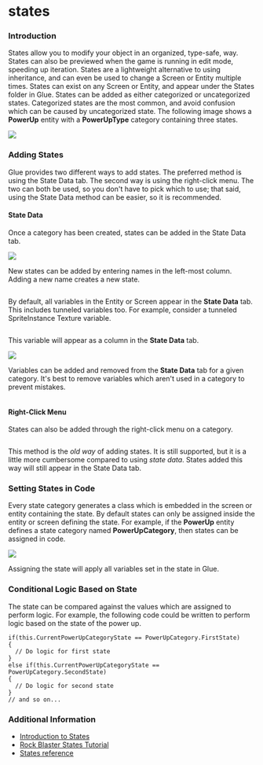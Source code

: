 # states

### Introduction

States allow you to modify your object in an organized, type-safe, way. States can also be previewed when the game is running in edit mode, speeding up iteration. States are a lightweight alternative to using inheritance, and can even be used to change a Screen or Entity multiple times. States can exist on any Screen or Entity, and appear under the States folder in Glue. States can be added as either categorized or uncategorized states. Categorized states are the most common, and avoid confusion which can be caused by uncategorized state. The following image shows a **PowerUp** entity with a **PowerUpType** category containing three states.

![](../../../../media/2021-03-img_605613d04048a.png)

###

### Adding States

Glue provides two different ways to add states. The preferred method is using the State Data tab. The second way is using the right-click menu. The two can both be used, so you don't have to pick which to use; that said, using the State Data method can be easier, so it is recommended.

#### State Data

Once a category has been created, states can be added in the State Data tab.

![](../../../../media/2021-03-img_60562f9698889.png)

New states can be added by entering names in the left-most column. Adding a new name creates a new state. 

<figure><img src="../../../../media/2016-01-2021_March_20_112624.gif" alt=""><figcaption></figcaption></figure>

 By default, all variables in the Entity or Screen appear in the **State Data** tab. This includes tunneled variables too. For example, consider a tunneled SpriteInstance Texture variable. 

<figure><img src="../../../../media/2016-01-2021_March_20_111428.gif" alt=""><figcaption></figcaption></figure>

 This variable will appear as a column in the **State Data** tab.

![](../../../../media/2021-03-img_6056315a35c47.png)

Variables can be added and removed from the **State Data** tab for a given category. It's best to remove variables which aren't used in a category to prevent mistakes. 

<figure><img src="../../../../media/2016-01-2021_March_20_110432.gif" alt=""><figcaption></figcaption></figure>



#### Right-Click Menu

States can also be added through the right-click menu on a category. 

<figure><img src="../../../../media/2016-01-2021_March_20_112411.gif" alt=""><figcaption></figcaption></figure>

 This method is the _old way_ of adding states. It is still supported, but it is a little more cumbersome compared to using _state data_. States added this way will still appear in the State Data tab.

### Setting States in Code

Every state category generates a class which is embedded in the screen or entity containing the state. By default states can only be assigned inside the entity or screen defining the state. For example, if the **PowerUp** entity defines a state category named **PowerUpCategory**, then states can be assigned in code.

![](../../../../media/2021-03-img_605635c67dd65.png)

Assigning the state will apply all variables set in the state in Glue.

### Conditional Logic Based on State

The state can be compared against the values which are assigned to perform logic. For example, the following code could be written to perform logic based on the state of the power up.

```
if(this.CurrentPowerUpCategoryState == PowerUpCategory.FirstState)
{
  // Do logic for first state
}
else if(this.CurrentPowerUpCategoryState == PowerUpCategory.SecondState)
{
  // Do logic for second state
}
// and so on...
```

&#x20;

### Additional Information

* [Introduction to States](../../../../frb/docs/index.php)
* [Rock Blaster States Tutorial](../../../tutorials/rock-blaster/tutorials-rock-states.md)
* [States reference](../../../../frb/docs/index.php#States)
